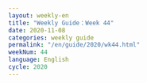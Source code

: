 ```yaml
---
layout: weekly-en
title: "Weekly Guide：Week 44"
date: 2020-11-08
categories: weekly guide
permalink: "/en/guide/2020/wk44.html"
weekNum: 44
language: English
cycle: 2020
---
```

